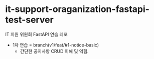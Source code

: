 # it-support-oraganization-fastapi-test-server
IT 지원 위원회 FastAPI 연습 레포
- 1차 연습 = branch(v1/feat/#1-notice-basic)
  - 간단한 공지사항 CRUD 이해 및 익힘.
